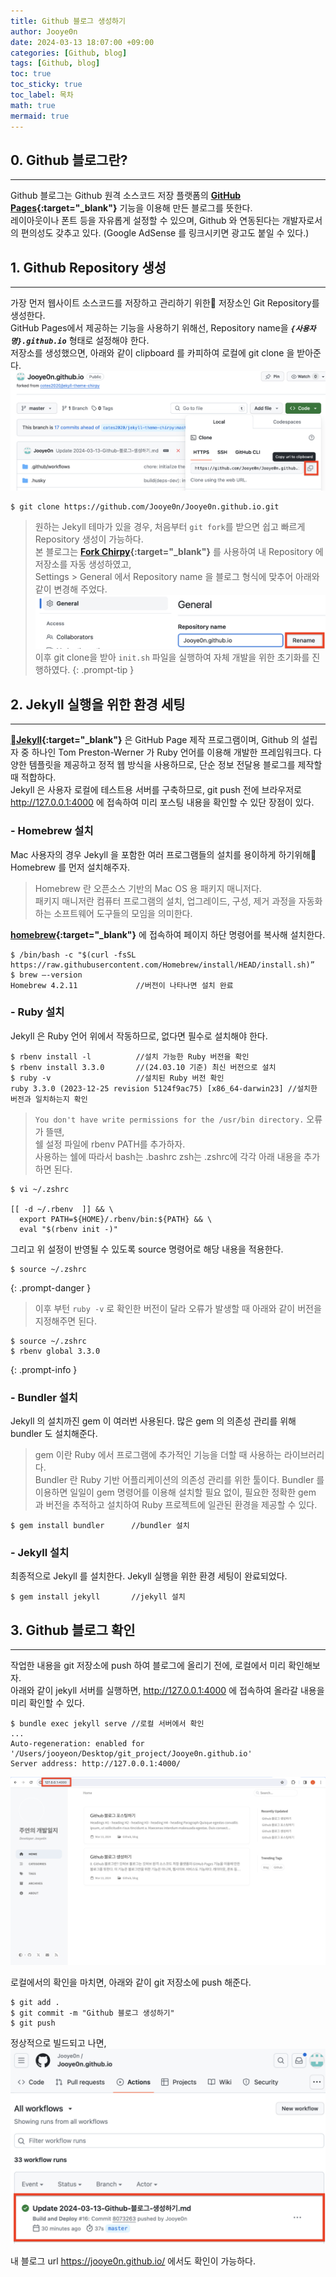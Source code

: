 ```yaml
---
title: Github 블로그 생성하기
author: Jooye0n
date: 2024-03-13 18:07:00 +09:00
categories: [Github, blog]
tags: [Github, blog]
toc: true
toc_sticky: true
toc_label: 목차
math: true
mermaid: true
---
```


## 0. Github 블로그란?
---
Github 블로그는 Github 원격 소스코드 저장 플랫폼의 **[GitHub Pages](https://pages.github.com/){:target="_blank"}** 기능을 이용해 만든 블로그를 뜻한다.   
레이아웃이나 폰트 등을 자유롭게 설정할 수 있으며, Github 와 연동된다는 개발자로서의 편의성도 갖추고 있다.
(Google AdSense 를 링크시키면 광고도 붙일 수 있다.)


## 1. Github Repository 생성
---
가장 먼저 웹사이트 소스코드를 저장하고 관리하기 위한 저장소인 Git Repository를 생성한다.  
GitHub Pages에서 제공하는 기능을 사용하기 위해선, Repository name을 ***`{사용자명}.github.io`*** 형태로 설정해야 한다.   
저장소를 생성했으면, 아래와 같이 clipboard 를 카피하여 로컬에 git clone 을 받아준다.
![](/assets/img/2024-03-13-Github-블로그-생성하기/git-clone.png)
```shell
$ git clone https://github.com/Jooye0n/Jooye0n.github.io.git
```   
> 원하는 Jekyll 테마가 있을 경우, 처음부터 `git fork`를 받으면 쉽고 빠르게 Repository 생성이 가능하다.   
본 블로그는 **[Fork Chirpy](https://github.com/cotes2020/jekyll-theme-chirpy/fork){:target="_blank"}** 를 사용하여 내 Repository 에 저장소를 자동 생성하였고,   
Settings > General 에서 Repository name 을 블로그 형식에 맞추어 아래와 같이 변경해 주었다.
![](/assets/img/2024-03-13-Github-블로그-생성하기/rep-name.png)   
이후 git clone을 받아 `init.sh` 파일을 실행하여 자체 개발을 위한 초기화를 진행하였다.
{: .prompt-tip }


## 2. Jekyll 실행을 위한 환경 세팅
---
**[Jekyll](https://jekyllrb-ko.github.io/){:target="_blank"}** 은 GitHub Page 제작 프로그램이며, Github 의 설립자 중 하나인 Tom Preston-Werner 가 Ruby 언어를 이용해 개발한 프레임워크다. 다양한 템플릿을 제공하고 정적 웹 방식을 사용하므로, 단순 정보 전달용 블로그를 제작할 때 적합하다.   
Jekyll 은 사용자 로컬에 테스트용 서버를 구축하므로, git push 전에 브라우저로 <http://127.0.0.1:4000> 에 접속하여 미리 포스팅 내용을 확인할 수 있단 장점이 있다.

### - Homebrew 설치
Mac 사용자의 경우 Jekyll 을 포함한 여러 프로그램들의 설치를 용이하게 하기위해 Homebrew 를 먼저 설치해주자.   
> Homebrew 란 오픈소스 기반의 Mac OS 용 패키지 매니저다.   
패키지 매니저란 컴퓨터 프로그램의 설치, 업그레이드, 구성, 제거 과정을 자동화하는 소프트웨어 도구들의 모임을 의미한다.        

**[homebrew](https://brew.sh/){:target="_blank"}** 에 접속하여 페이지 하단 명령어를 복사해 설치한다.    
```shell
$ /bin/bash -c "$(curl -fsSL https://raw.githubusercontent.com/Homebrew/install/HEAD/install.sh)”
$ brew —-version   
Homebrew 4.2.11             //버전이 나타나면 설치 완료   
```

### - Ruby 설치
Jekyll 은 Ruby 언어 위에서 작동하므로, 없다면 필수로 설치해야 한다.
```shell
$ rbenv install -l          //설치 가능한 Ruby 버전을 확인
$ rbenv install 3.3.0       //(24.03.10 기준) 최신 버전으로 설치
$ ruby -v                   //설치된 Ruby 버전 확인
ruby 3.3.0 (2023-12-25 revision 5124f9ac75) [x86_64-darwin23] //설치한 버전과 일치하는지 확인
```   


> `You don't have write permissions for the /usr/bin directory.` 오류가 뜰땐,   
쉘 설정 파일에 rbenv PATH를 추가하자.    
사용하는 쉘에 따라서 bash는 .bashrc zsh는 .zshrc에 각각 아래 내용을 추가하면 된다.   
```shell
$ vi ~/.zshrc

[[ -d ~/.rbenv  ]] && \
  export PATH=${HOME}/.rbenv/bin:${PATH} && \
  eval "$(rbenv init -)"
```   
그리고 위 설정이 반영될 수 있도록 source 명령어로 해당 내용을 적용한다.   
```shell
$ source ~/.zshrc
```   
{: .prompt-danger }   


> 이후 부턴 `ruby -v` 로 확인한 버전이 달라 오류가 발생할 때 아래와 같이 버전을 지정해주면 된다.
```shell
$ source ~/.zshrc
$ rbenv global 3.3.0
```   
{: .prompt-info }


### - Bundler 설치
Jekyll 의 설치까진 gem 이 여러번 사용된다. 많은 gem 의 의존성 관리를 위해 bundler 도 설치해준다.
> gem 이란 Ruby 에서 프로그램에 추가적인 기능을 더할 때 사용하는 라이브러리다.    
> Bundler 란 Ruby 기반 어플리케이션의 의존성 관리를 위한 툴이다. Bundler 를 이용하면 일일이 gem 명령어를 이용해 설치할 필요 없이, 필요한 정확한 gem 과 버전을 추적하고 설치하여 Ruby 프로젝트에 일관된 환경을 제공할 수 있다.   

```shell
$ gem install bundler      //bundler 설치
```

### - Jekyll 설치
최종적으로 Jekyll 를 설치한다. Jekyll 실행을 위한 환경 세팅이 완료되었다.
```shell
$ gem install jekyll       //jekyll 설치
```


## 3. Github 블로그 확인
---
작업한 내용을 git 저장소에 push 하여 블로그에 올리기 전에, 로컬에서 미리 확인해보자.   
아래와 같이 jekyll 서버를 실행하면, <http://127.0.0.1:4000> 에 접속하여 올라갈 내용을 미리 확인할 수 있다.   
```shell
$ bundle exec jekyll serve //로컬 서버에서 확인
...
Auto-regeneration: enabled for '/Users/jooyeon/Desktop/git_project/Jooye0n.github.io'
Server address: http://127.0.0.1:4000/
```

![](/assets/img/2024-03-13-Github-블로그-생성하기/local-full.png)   
   
로컬에서의 확인을 마치면, 아래와 같이 git 저장소에 push 해준다.
```shell
$ git add .
$ git commit -m "Github 블로그 생성하기"
$ git push
```   
   
정상적으로 빌드되고 나면,
![](/assets/img/2024-03-13-Github-블로그-생성하기/actions-update.png)   
   
내 블로그 url <https://jooye0n.github.io/> 에서도 확인이 가능하다.



